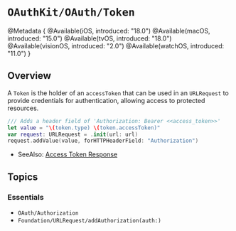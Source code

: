 # ``OAuthKit/OAuth/Token``

@Metadata {
    @Available(iOS, introduced: "18.0")
    @Available(macOS, introduced: "15.0")
    @Available(tvOS, introduced: "18.0")
    @Available(visionOS, introduced: "2.0")
    @Available(watchOS, introduced: "11.0")
}

## Overview
A `Token` is the holder of an ``accessToken`` that can be used in an `URLRequest` to provide credentials for authentication, allowing access to protected resources.

```swift
/// Adds a header field of 'Authorization: Bearer <<access_token>>'
let value = "\(token.type) \(token.accessToken)"
var request: URLRequest = .init(url: url)
request.addValue(value, forHTTPHeaderField: "Authorization")
```

- SeeAlso:
[Access Token Response](https://www.oauth.com/oauth2-servers/access-tokens/access-token-response/)

## Topics

### Essentials

- ``OAuth/Authorization``
- ``Foundation/URLRequest/addAuthorization(auth:)``
